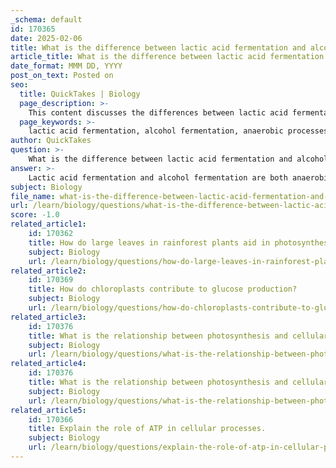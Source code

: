 ```yaml
---
_schema: default
id: 170365
date: 2025-02-06
title: What is the difference between lactic acid fermentation and alcohol fermentation?
article_title: What is the difference between lactic acid fermentation and alcohol fermentation?
date_format: MMM DD, YYYY
post_on_text: Posted on
seo:
  title: QuickTakes | Biology
  page_description: >-
    This content discusses the differences between lactic acid fermentation and alcohol fermentation, highlighting their end products, the microorganisms involved, and their applications in various industries.
  page_keywords: >-
    lactic acid fermentation, alcohol fermentation, anaerobic processes, lactic acid, ethanol, glucose, microorganisms, yeast, bacteria, ATP production, fermentation products, applications in food, biodegradable plastics, brewing, winemaking
author: QuickTakes
question: >-
    What is the difference between lactic acid fermentation and alcohol fermentation?
answer: >-
    Lactic acid fermentation and alcohol fermentation are both anaerobic processes that convert sugars into energy, but they differ significantly in their end products and the organisms involved in the processes.\n\n1. **End Products**:\n   - **Lactic Acid Fermentation**: This process converts glucose (or other sugars) into lactic acid. It primarily occurs in muscle cells during intense exercise when oxygen is scarce, leading to the characteristic burning sensation in muscles. The overall reaction can be summarized as:\n     $$\n     \text{Glucose} \rightarrow 2 \text{Lactic Acid} + 2 \text{ATP}\n     $$\n   - **Alcohol Fermentation**: In contrast, alcohol fermentation converts glucose into ethanol and carbon dioxide. This process is carried out by yeasts and some bacteria, and it is commonly used in the production of alcoholic beverages like beer and wine. The overall reaction for alcohol fermentation can be expressed as:\n     $$\n     \text{Glucose} \rightarrow 2 \text{Ethanol} + 2 \text{CO}_2 + 2 \text{ATP}\n     $$\n\n2. **Microorganisms Involved**:\n   - **Lactic Acid Fermentation**: This process is primarily carried out by lactic acid bacteria (e.g., Lactobacillus) and occurs in certain animal cells, such as muscle cells.\n   - **Alcohol Fermentation**: This process is predominantly performed by yeasts (e.g., Saccharomyces cerevisiae) and some bacteria.\n\n3. **Applications**:\n   - **Lactic Acid Fermentation**: It is used in the production of yogurt, sauerkraut, and other fermented foods. Additionally, lactic acid is utilized in the production of biodegradable plastics and pharmaceuticals.\n   - **Alcohol Fermentation**: This process is essential in the brewing and winemaking industries, where it is used to produce alcoholic beverages.\n\nIn summary, the key differences between lactic acid fermentation and alcohol fermentation lie in their end products (lactic acid vs. ethanol and carbon dioxide), the types of microorganisms involved, and their applications in food production and industry.
subject: Biology
file_name: what-is-the-difference-between-lactic-acid-fermentation-and-alcohol-fermentation.md
url: /learn/biology/questions/what-is-the-difference-between-lactic-acid-fermentation-and-alcohol-fermentation
score: -1.0
related_article1:
    id: 170362
    title: How do large leaves in rainforest plants aid in photosynthesis?
    subject: Biology
    url: /learn/biology/questions/how-do-large-leaves-in-rainforest-plants-aid-in-photosynthesis
related_article2:
    id: 170369
    title: How do chloroplasts contribute to glucose production?
    subject: Biology
    url: /learn/biology/questions/how-do-chloroplasts-contribute-to-glucose-production
related_article3:
    id: 170376
    title: What is the relationship between photosynthesis and cellular respiration in ecosystem energy cycling?
    subject: Biology
    url: /learn/biology/questions/what-is-the-relationship-between-photosynthesis-and-cellular-respiration-in-ecosystem-energy-cycling
related_article4:
    id: 170376
    title: What is the relationship between photosynthesis and cellular respiration in ecosystem energy cycling?
    subject: Biology
    url: /learn/biology/questions/what-is-the-relationship-between-photosynthesis-and-cellular-respiration-in-ecosystem-energy-cycling
related_article5:
    id: 170366
    title: Explain the role of ATP in cellular processes.
    subject: Biology
    url: /learn/biology/questions/explain-the-role-of-atp-in-cellular-processes
---
```


&nbsp;